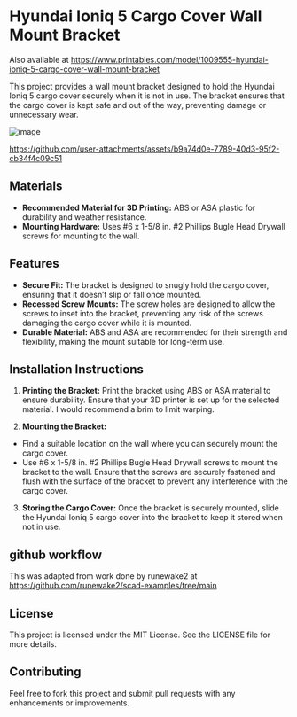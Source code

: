 # Hyundai Ioniq 5 Cargo Cover Wall Mount Bracket  

Also available at https://www.printables.com/model/1009555-hyundai-ioniq-5-cargo-cover-wall-mount-bracket

This project provides a wall mount bracket designed to hold the Hyundai Ioniq 5 cargo cover securely when it is not in use. The bracket ensures that the cargo cover is kept safe and out of the way, preventing damage or unnecessary wear.

![image](https://github.com/user-attachments/assets/d6336fcc-3925-4965-9216-8de463089417)


https://github.com/user-attachments/assets/b9a74d0e-7789-40d3-95f2-cb34f4c09c51


## Materials
  * __Recommended Material for 3D Printing:__ ABS or ASA plastic for durability and weather resistance.
  * __Mounting Hardware:__ Uses #6 x 1-5/8 in. #2 Phillips Bugle Head Drywall screws for mounting to the wall.

## Features
  * __Secure Fit:__ The bracket is designed to snugly hold the cargo cover, ensuring that it doesn’t slip or fall once mounted.
  * __Recessed Screw Mounts:__ The screw holes are designed to allow the screws to inset into the bracket, preventing any risk of the screws damaging the cargo cover while it is mounted.
  * __Durable Material:__ ABS and ASA are recommended for their strength and flexibility, making the mount suitable for long-term use.

## Installation Instructions

1. __Printing the Bracket:__ Print the bracket using ABS or ASA material to ensure durability. Ensure that your 3D printer is set up for the selected material. I would recommend a brim to limit warping.

2. __Mounting the Bracket:__
  * Find a suitable location on the wall where you can securely mount the cargo cover.
  * Use #6 x 1-5/8 in. #2 Phillips Bugle Head Drywall screws to mount the bracket to the wall. Ensure that the screws are securely fastened and flush with the surface of the bracket to prevent any interference with the cargo cover.
3. __Storing the Cargo Cover:__ Once the bracket is securely mounted, slide the Hyundai Ioniq 5 cargo cover into the bracket to keep it stored when not in use.

## github workflow
This was adapted from work done by runewake2 at https://github.com/runewake2/scad-examples/tree/main

## License
This project is licensed under the MIT License. See the LICENSE file for more details.

## Contributing
Feel free to fork this project and submit pull requests with any enhancements or improvements.
